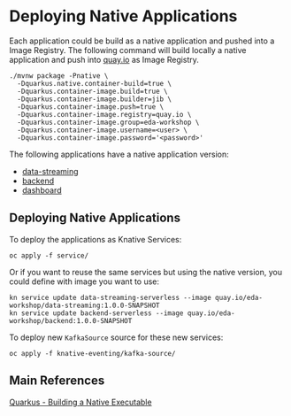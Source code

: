 # Deploying Native Applications

Each application could be build as a native application and pushed into
a Image Registry. The following command will build locally
a native application and push into [quay.io](https://quay.io/organization/eda-workshop)
as Image Registry.

```shell
./mvnw package -Pnative \
  -Dquarkus.native.container-build=true \
  -Dquarkus.container-image.build=true \
  -Dquarkus.container-image.builder=jib \
  -Dquarkus.container-image.push=true \
  -Dquarkus.container-image.registry=quay.io \
  -Dquarkus.container-image.group=eda-workshop \
  -Dquarkus.container-image.username=<user> \
  -Dquarkus.container-image.password='<password>'
```

The following applications have a native application version:

* [data-streaming](https://quay.io/repository/eda-workshop/data-streaming)
* [backend](https://quay.io/repository/eda-workshop/backend)
* [dashboard](https://quay.io/repository/eda-workshop/dashboard)

## Deploying Native Applications

To deploy the applications as Knative Services:

```shell
oc apply -f service/
```

Or if you want to reuse the same services but using the native version, you could define
with image you want to use:

```shell
kn service update data-streaming-serverless --image quay.io/eda-workshop/data-streaming:1.0.0-SNAPSHOT
kn service update backend-serverless --image quay.io/eda-workshop/backend:1.0.0-SNAPSHOT
```

To deploy new `KafkaSource` source for these new services:

```shell
oc apply -f knative-eventing/kafka-source/
```

## Main References

[Quarkus - Building a Native Executable](https://quarkus.io/guides/building-native-image)
